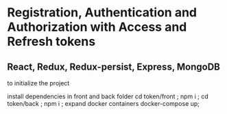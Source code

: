 # Registration, Authentication and Authorization with Access and Refresh tokens
## React, Redux, Redux-persist, Express, MongoDB

<p>to initialize the project</p> 
install dependencies in front and back folder 
cd token/front ; npm i ;
cd token/back ; npm i ;
expand docker containers
docker-compose up;
